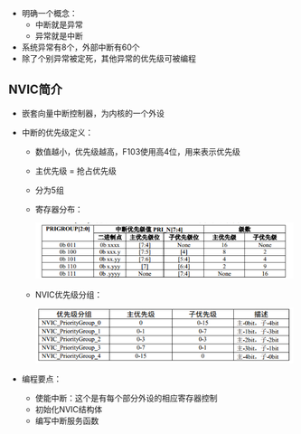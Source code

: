 - 明确一个概念：
  - 中断就是异常
  - 异常就是中断
- 系统异常有8个，外部中断有60个
- 除了个别异常被定死，其他异常的优先级可被编程

## NVIC简介

- 嵌套向量中断控制器，为内核的一个外设

- 中断的优先级定义：

  - 数值越小，优先级越高，F103使用高4位，用来表示优先级

  - 主优先级 = 抢占优先级

  - 分为5组

  - 寄存器分布：

    ![](media/分组.png)

  - NVIC优先级分组：

    ![](media/编程.png)

- 编程要点：

  - 使能中断：这个是有每个部分外设的相应寄存器控制
  - 初始化NVIC结构体
  - 编写中断服务函数